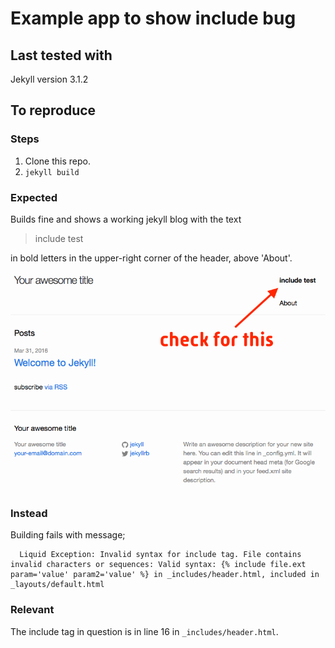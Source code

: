 # Example app to show include bug

## Last tested with

Jekyll version 3.1.2

## To reproduce

### Steps

1. Clone this repo.
2. `jekyll build`

### Expected

Builds fine and shows a working jekyll blog with the text

> include test

in bold letters in the upper-right corner of the header, above 'About'.

![](expected_behaviour.png)

### Instead

Building fails with message;

```
  Liquid Exception: Invalid syntax for include tag. File contains invalid characters or sequences: Valid syntax: {% include file.ext param='value' param2='value' %} in _includes/header.html, included in _layouts/default.html
```

### Relevant

The include tag in question is in line 16 in `_includes/header.html`.
